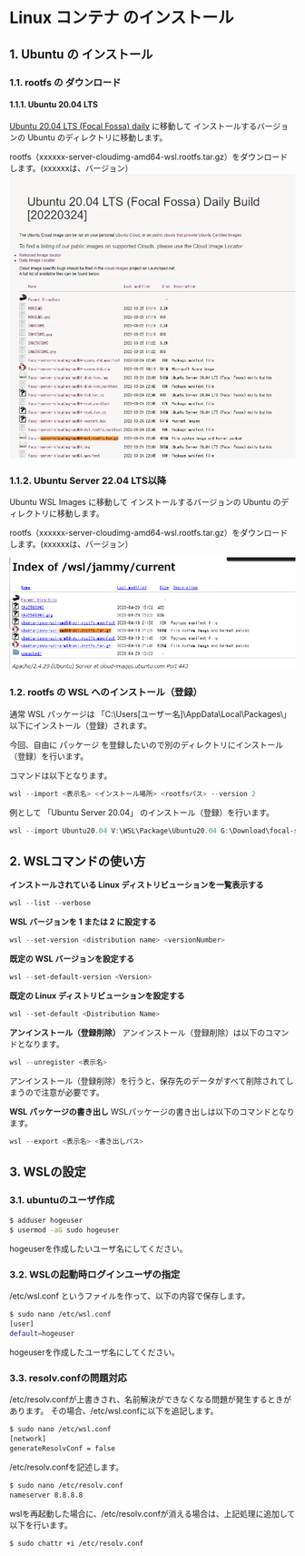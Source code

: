# Linux コンテナ のインストール

## 1. Ubuntu の インストール
### 1.1. rootfs の ダウンロード
#### 1.1.1. Ubuntu 20.04 LTS
[Ubuntu 20.04 LTS (Focal Fossa) daily](https://cloud-images.ubuntu.com/focal/current/) に移動して インストールするバージョンの Ubuntu のディレクトリに移動します。

rootfs（xxxxxx-server-cloudimg-amd64-wsl.rootfs.tar.gz）をダウンロードします。(xxxxxxは、バージョン）
![Ubuntu 20.04 LTS](assets/image-0756857f2089fe955c205a51333e09fdbe8de16afdcf83612b38a529a9139b3a.png)


### 1.1.2. Ubuntu Server 22.04 LTS以降
Ubuntu WSL Images  に移動して インストールするバージョンの Ubuntu のディレクトリに移動します。

rootfs（xxxxxx-server-cloudimg-amd64-wsl.rootfs.tar.gz）をダウンロードします。(xxxxxxは、バージョン）

![Ubuntu Server 22.04](assets/image-20ee009a84407ebd24ff0bf1188432a33ba40b7ab4018c9878242e9a541593d8.png)


### 1.2. rootfs の WSL へのインストール（登録）
通常 WSL パッケージは 「C:\Users\[ユーザー名]\AppData\Local\Packages\」以下にインストール（登録）されます。

今回、自由に パッケージ を登録したいので別のディレクトリにインストール（登録）を行います。

コマンドは以下となります。
```PowerShell
wsl --import <表示名> <インストール場所> <rootfsパス> --version 2
```
例として 「Ubuntu Server 20.04」 のインストール（登録）を行います。
```PowerShell
wsl --import Ubuntu20.04 V:\WSL\Package\Ubuntu20.04 G:\Download\focal-server-cloudimg-amd64-wsl.rootfs.tar.gz --version 2
```


## 2. WSLコマンドの使い方
**インストールされている Linux ディストリビューションを一覧表示する**
```PowerShell
wsl --list --verbose
```

**WSL バージョンを 1 または 2 に設定する**
```PowerShell
wsl --set-version <distribution name> <versionNumber>
```

**既定の WSL バージョンを設定する**
```PowerShell
wsl --set-default-version <Version>
```

**既定の Linux ディストリビューションを設定する**
```PowerShell
wsl --set-default <Distribution Name>
```
**アンインストール（登録削除）**
アンインストール（登録削除）は以下のコマンドとなります。
```PowerShell
wsl --unregister <表示名>
```
アンインストール（登録削除）を行うと、保存先のデータがすべて削除されてしまうので注意が必要です。

**WSL パッケージの書き出し**
WSLパッケージの書き出しは以下のコマンドとなります。
```PowerShell
wsl --export <表示名> <書き出しパス>
```

## 3. WSLの設定
### 3.1. ubuntuのユーザ作成
```bash
$ adduser hogeuser
$ usermod -aG sudo hogeuser
```
hogeuserを作成したいユーザ名にしてください。

### 3.2. WSLの起動時ログインユーザの指定
/etc/wsl.conf というファイルを作って、以下の内容で保存します。
```bash
$ sudo nano /etc/wsl.conf
[user]
default=hogeuser
```
hogeuserを作成したユーザ名にしてください。

### 3.3. resolv.confの問題対応
/etc/resolv.confが上書きされ、名前解決ができなくなる問題が発生するときがあります。
その場合、/etc/wsl.confに以下を追記します。
```bash
$ sudo nano /etc/wsl.conf
[network]
generateResolvConf = false
```
/etc/resolv.confを記述します。

```bash
$ sudo nano /etc/resolv.conf
nameserver 8.8.8.8
```

wslを再起動した場合に、/etc/resolv.confが消える場合は、上記処理に追加して以下を行います。

```bash
$ sudo chattr +i /etc/resolv.conf
```


